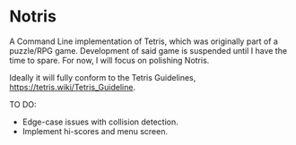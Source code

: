 # Notris
A Command Line implementation of Tetris, which was originally part of a puzzle/RPG game. Development of said game is suspended until I have the time to spare.
For now, I will focus on polishing Notris. 

Ideally it will fully conform to the Tetris Guidelines, https://tetris.wiki/Tetris_Guideline.

TO DO:
* Edge-case issues with collision detection.
* Implement hi-scores and menu screen.
